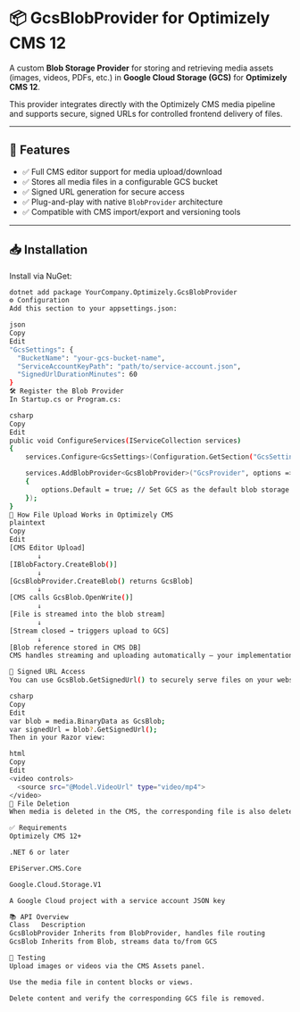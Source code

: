 ﻿# 📦 GcsBlobProvider for Optimizely CMS 12

A custom **Blob Storage Provider** for storing and retrieving media assets (images, videos, PDFs, etc.) in **Google Cloud Storage (GCS)** for **Optimizely CMS 12**.

This provider integrates directly with the Optimizely CMS media pipeline and supports secure, signed URLs for controlled frontend delivery of files.

---

## 🚀 Features

- ✅ Full CMS editor support for media upload/download
- ✅ Stores all media files in a configurable GCS bucket
- ✅ Signed URL generation for secure access
- ✅ Plug-and-play with native `BlobProvider` architecture
- ✅ Compatible with CMS import/export and versioning tools

---

## 📥 Installation

Install via NuGet:

```bash
dotnet add package YourCompany.Optimizely.GcsBlobProvider
⚙️ Configuration
Add this section to your appsettings.json:

json
Copy
Edit
"GcsSettings": {
  "BucketName": "your-gcs-bucket-name",
  "ServiceAccountKeyPath": "path/to/service-account.json",
  "SignedUrlDurationMinutes": 60
}
🛠️ Register the Blob Provider
In Startup.cs or Program.cs:

csharp
Copy
Edit
public void ConfigureServices(IServiceCollection services)
{
    services.Configure<GcsSettings>(Configuration.GetSection("GcsSettings"));

    services.AddBlobProvider<GcsBlobProvider>("GcsProvider", options =>
    {
        options.Default = true; // Set GCS as the default blob storage provider
    });
}
🔄 How File Upload Works in Optimizely CMS
plaintext
Copy
Edit
[CMS Editor Upload] 
       ↓
[IBlobFactory.CreateBlob()] 
       ↓
[GcsBlobProvider.CreateBlob() returns GcsBlob]
       ↓
[CMS calls GcsBlob.OpenWrite()]
       ↓
[File is streamed into the blob stream]
       ↓
[Stream closed → triggers upload to GCS]
       ↓
[Blob reference stored in CMS DB]
CMS handles streaming and uploading automatically — your implementation simply needs to support OpenWrite() and OpenRead() in GcsBlob.

🔐 Signed URL Access
You can use GcsBlob.GetSignedUrl() to securely serve files on your website:

csharp
Copy
Edit
var blob = media.BinaryData as GcsBlob;
var signedUrl = blob?.GetSignedUrl();
Then in your Razor view:

html
Copy
Edit
<video controls>
  <source src="@Model.VideoUrl" type="video/mp4">
</video>
🧾 File Deletion
When media is deleted in the CMS, the corresponding file is also deleted from the GCS bucket by GcsBlobProvider.Delete().

✅ Requirements
Optimizely CMS 12+

.NET 6 or later

EPiServer.CMS.Core

Google.Cloud.Storage.V1

A Google Cloud project with a service account JSON key

📚 API Overview
Class	Description
GcsBlobProvider	Inherits from BlobProvider, handles file routing
GcsBlob	Inherits from Blob, streams data to/from GCS

🧪 Testing
Upload images or videos via the CMS Assets panel.

Use the media file in content blocks or views.

Delete content and verify the corresponding GCS file is removed.